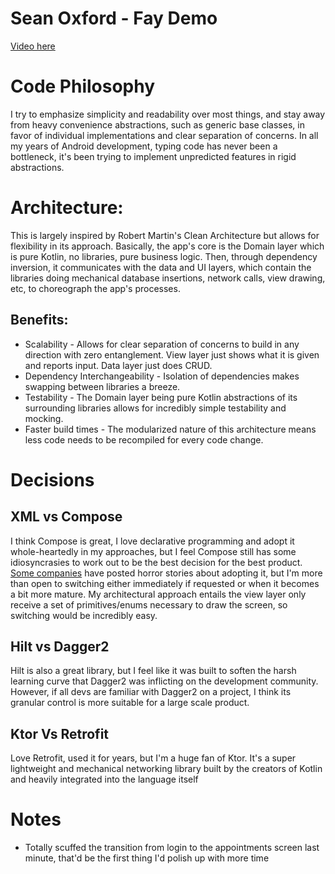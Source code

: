 # Sean Oxford - Fay Demo

[Video here](https://drive.google.com/file/d/13Osal751hV5hFCLY-aW7_WSsOfH3p86n/view?usp=sharing)

# Code Philosophy

I try to emphasize simplicity and readability over most things, and stay away from heavy convenience abstractions, such as generic base classes, in favor of individual implementations and clear separation of concerns. In all my years of Android development, typing code has never been a bottleneck, it's been trying to implement unpredicted features in rigid abstractions.

# Architecture:

This is largely inspired by Robert Martin's Clean Architecture but allows for flexibility in its approach. Basically, the app's core is the Domain layer which is pure Kotlin, no libraries, pure business logic. Then, through dependency inversion, it communicates with the data and UI layers, which contain the libraries doing mechanical database insertions, network calls, view drawing, etc, to choreograph the app's processes.

## Benefits:
* Scalability - Allows for clear separation of concerns to build in any direction with zero entanglement. View layer just shows what it is given and reports input. Data layer just does CRUD.
* Dependency Interchangeability - Isolation of dependencies makes swapping between libraries a breeze.
* Testability - The Domain layer being pure Kotlin abstractions of its surrounding libraries allows for incredibly simple testability and mocking.
* Faster build times - The modularized nature of this architecture means less code needs to be recompiled for every code change.

# Decisions

## XML vs Compose

I think Compose is great, I love declarative programming and adopt it whole-heartedly in my approaches, but I feel Compose still has some idiosyncrasies to work out to be the best decision for the best product. [Some companies](https://www.youtube.com/watch?v=6lBBpWX1x8Y) have posted horror stories about adopting it, but I'm more than open to switching either immediately if requested or when it becomes a bit more mature. My architectural approach entails the view layer only receive a set of primitives/enums necessary to draw the screen, so switching would be incredibly easy.

## Hilt vs Dagger2

Hilt is also a great library, but I feel like it was built to soften the harsh learning curve that Dagger2 was inflicting on the development community. However, if all devs are familiar with Dagger2 on a project, I think its granular control is more suitable for a large scale product.

## Ktor Vs Retrofit

Love Retrofit, used it for years, but I'm a huge fan of Ktor. It's a super lightweight and mechanical networking library built by the creators of Kotlin and heavily integrated into the language itself


# Notes

* Totally scuffed the transition from login to the appointments screen last minute, that'd be the first thing I'd polish up with more time






